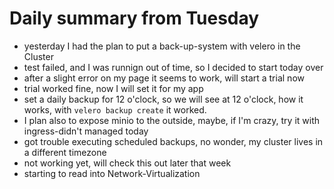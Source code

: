 # Daily summary from Tuesday

- yesterday I had the plan to put a back-up-system with velero in the Cluster
- test failed, and I was runnign out of time, so I decided to start today over
- after a slight error on my page it seems to work, will start a trial now
- trial worked fine, now I will set it for my app
- set a daily backup for 12 o'clock, so we will see at 12 o'clock, how it works, with `velero backup create` it worked.
- I plan also to expose minio to the outside, maybe, if I'm crazy, try it with ingress-didn't managed today
- got trouble executing scheduled backups, no wonder, my cluster lives in a different timezone 
- not working yet, will check this out later that week
- starting to read into Network-Virtualization